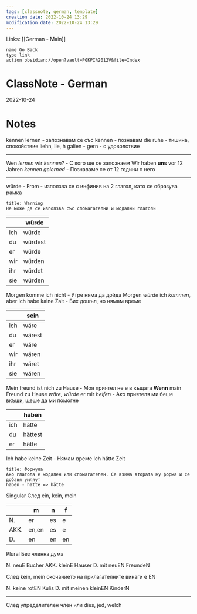 ```yaml
---
tags: [classnote, german, template]
creation date: 2022-10-24 13:29
modification date: 2022-10-24 13:29
---
```


Links: [[German - Main]]
```button
name Go Back
type link
action obsidian://open?vault=PGKPI%2012V&file=Index
```
# ClassNote - German
2022-10-24
# Notes

kennen lernen - запознавам се със
kennen - познавам
die ruhe - тишина, спокойствие
liehn, lie, h galien -
gern - с удоволствие

---

Wen *lernen* wir *kennen*? - С кого ще се запознаем
Wir haben **uns** vor 12 Jahren *kennen gelerned* - Познаваме се от 12 години с него

---

würde - From - използва се с инфинив на 2 глагол, като се образува рамка

```ad-warning
title: Warning
Не може да се използва със спомагателни и модални глаголи
```

|     | würde   |
| --- | ------- |
| ich | würde   |
| du  | würdest |
| er  | würde   |
| wir | würden  |
| ihr | würdet  |
| sie | würden  |

Morgen komme ich nicht - Утре няма да дойда
Morgen *würde* ich *kommen*, aber ich habe kaine Zait - Бих дошъл, но нямам време

|     | sein   |
| --- | ------ |
| ich | wäre   |
| du  | wärest |
| er  | wäre   |
| wir | wären |
| ihr | wäret  |
| sie | wären  |

Mein freund ist nich zu Hause - Моя приятел не е в къщата
**Wenn** main Freund zu Hause *wäre*, *würde* er mir *helfen* - Ако приятеля ми беше вкъщи, щеше да ми помогне

|     | haben   |
| --- | ------- |
| ich | hätte   |
| du  | hättest |
| er  | hätte   |

Ich habe keine Zeit - Нямам време
Ich hätte Zeit

```ad-note
title: Формула
Ако глагола е модален или спомагателен. Се взима втората му форма и се добавя умляут
haben - hatte => hätte
```





Singular
След    ein, kein, mein

|      | m     | n   | f   |
| ---- | ----- | --- | --- |
| N.   | er    | es  | e   |
| AKK. | en,en | es  | e   |
| D.   | en    | en  | en  |

Plural
Без членна дума

N.         neuE Bucher
AKK.    kleinE Hauser
D.         mit neuEN FreundeN


След    kein, mein    окочанието на прилагателните винаги е EN

N.       keine rotEN Kulis
D.       mit meinen kleinEN KinderN

---
 След упределителен член или dies, jed, welch

